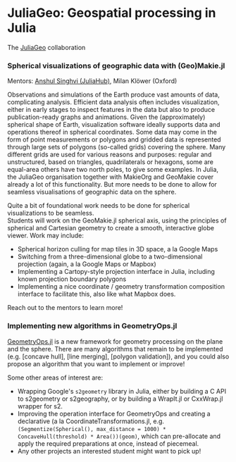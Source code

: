 # JuliaGeo: Geospatial processing in Julia

The [JuliaGeo](https://github.com/JuliaGeo) collaboration 

### Spherical visualizations of geographic data with (Geo)Makie.jl

Mentors: [Anshul Singhvi (JuliaHub)](anshul.singhvi@juliahub.com), Milan Klöwer (Oxford)

Observations and simulations of the Earth produce vast amounts of data, complicating analysis. 
Efficient data analysis often includes visualization, either in early stages to inspect features 
in the data but also to produce publication-ready graphs and animations. 
Given the (approximately) spherical shape of Earth, visualization software ideally supports data 
and operations thereof in spherical coordinates. Some data may come in the form of point measurements 
or polygons and gridded data is represented through large sets of polygons (so-called grids) covering 
the sphere. 
Many different grids are used for various reasons and purposes: regular and unstructured, based on triangles, 
quadrilaterals or hexagons, some are equal-area others have two north poles, to give some examples. 
In Julia, the JuliaGeo organisation together with MakieOrg and GeoMakie cover already a lot of this functionality. 
But more needs to be done to allow for seamless visualisations of geographic data on the sphere.

Quite a bit of foundational work needs to be done for spherical visualizations to be seamless.  
Students will work on the GeoMakie.jl spherical axis, using the principles of spherical and Cartesian geometry 
to create a smooth, interactive globe viewer.  Work may include:
- Spherical horizon culling for map tiles in 3D space, a la Google Maps
- Switching from a three-dimensional globe to a two-dimensional projection (again, a la Google Maps or Mapbox)
- Implementing a Cartopy-style projection interface in Julia, including known projection boundary polygons
- Implementing a nice coordinate / geometry transformation composition interface to facilitate this, also like what Mapbox does.

Reach out to the mentors to learn more!

### Implementing new algorithms in GeometryOps.jl

[GeometryOps.jl](https://github.com/JuliaGeo/GeometryOps.jl) is a new framework for geometry processing on the plane and the sphere.
There are many algorithms that remain to be implemented (e.g. [concave hull], [line merging], [polygon validation]), and you could also 
propose an algorithm that you want to implement or improve!

Some other areas of interest are:
- Wrapping Google's `s2geometry` library in Julia, either by building a C API to s2geometry or s2geography, or by building a 
WrapIt.jl or CxxWrap.jl wrapper for s2. 
- Improving the operation interface for GeometryOps and creating a declarative (a la CoordinateTransformations.jl, 
  e.g. `(Segmentize(Spherical(), max_distance = 1000) * ConcaveHull(threshold) * Area())(geom)`, which can pre-allocate 
  and apply the required preparations at once, instead of piecemeal.
- Any other projects an interested student might want to pick up!

